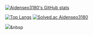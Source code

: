 [![Aidenseo3180's GitHub stats](https://github-readme-stats.vercel.app/api?username=Aidenseo3180&theme=graywhite&show_icons=true)](https://github.com/Aidenseo3180/github-readme-stats)

[![Top Langs](https://github-readme-stats.vercel.app/api/top-langs/?username=Aidenseo3180&layout=compact)](https://github.com/Aidenseo3180/github-readme-stats)
[![Solved.ac Aidenseo3180](http://mazassumnida.wtf/api/mini/generate_badge?boj=una)](https://solved.ac/una)

<img src="https://img.shields.io/badge/C++-3766AB?style=flat-square&logo=C++&logoColor=white"/></a>&nbsp 
